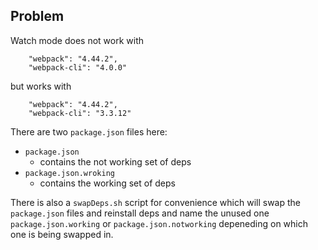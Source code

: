 ## Problem

Watch mode does not work with 
```
    "webpack": "4.44.2",
    "webpack-cli": "4.0.0"
```
but works with
```
    "webpack": "4.44.2",
    "webpack-cli": "3.3.12"
```

There are two `package.json` files here:
- `package.json`
    - contains the not working set of deps
- `package.json.wroking`
    - contains the working set of deps

There is also a `swapDeps.sh` script for convenience
which will swap the `package.json` files and reinstall deps and name the unused one `package.json.working` or `package.json.notworking` depeneding on which one is being swapped in. 